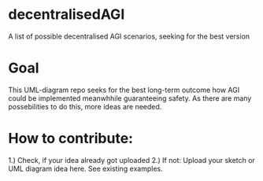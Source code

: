 # decentralisedAGI
A list of possible decentralised AGI scenarios, seeking for the best version

# Goal
This UML-diagram repo seeks for the best long-term outcome how AGI could be implemented meanwhhile guaranteeing safety.
As there are many possebilities to do this, more ideas are needed.

# How to contribute:
1.) Check, if your idea already got uploaded
2.) If not: Upload your sketch or UML diagram idea here. See existing examples.
